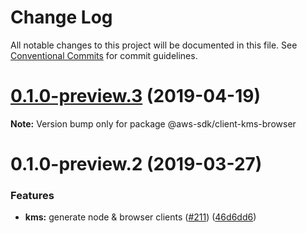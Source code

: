 # Change Log

All notable changes to this project will be documented in this file.
See [Conventional Commits](https://conventionalcommits.org) for commit guidelines.

# [0.1.0-preview.3](https://github.com/aws/aws-sdk-js-v3/compare/@aws-sdk/client-kms-browser@0.1.0-preview.2...@aws-sdk/client-kms-browser@0.1.0-preview.3) (2019-04-19)

**Note:** Version bump only for package @aws-sdk/client-kms-browser





# 0.1.0-preview.2 (2019-03-27)


### Features

* **kms:** generate node & browser clients ([#211](https://github.com/aws/aws-sdk-js-v3/issues/211)) ([46d6dd6](https://github.com/aws/aws-sdk-js-v3/commit/46d6dd6))
